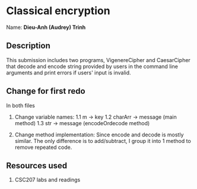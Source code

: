 # Classical encryption

Name: **Dieu-Anh (Audrey) Trinh**

## Description
This submission includes two programs, VigenereCipher and CaesarCipher that decode and encode string provided by users in the command line arguments and print errors if users' input is invalid.

## Change for first redo
In both files
1. Change variable names:
   1.1 m -> key
   1.2 charArr -> message (main method)
   1.3 str -> message (encodeOrdecode method)

2. Change method implementation:
Since encode and decode is mostly similar. The only difference is to add/subtract, I group it into 1 method to remove repeated code.

## Resources used
1. CSC207 labs and readings


